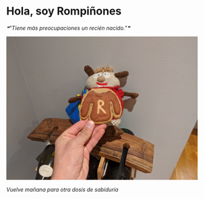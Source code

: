 # Hola, soy Rompiñones

<!--STARTS_HERE_QUOTE_README-->
<i>❝"Tiene más preocupaciones un recién nacido."❞</i>
<!--ENDS_HERE_QUOTE_README-->

<!--START_SECTION:update_image-->
![alt text](https://raw.githubusercontent.com/focaalvarez/rompinones/main/.github/images/IMG_20211231_080135.jpg?raw=true)
<!--END_SECTION:update_image-->

*Vuelve mañana para otra dosis de sabiduría*

